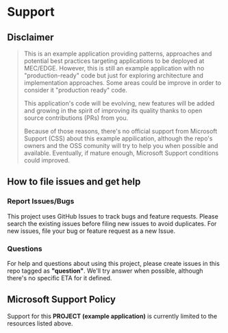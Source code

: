 # Support

## Disclaimer
> This is an example application providing patterns, approaches and potential best practices targeting applications to be deployed at MEC/EDGE. 
> However, this is still an example application with no "production-ready" code but just for exploring architecture and implementation approaches. Some areas could be improve in order to consider it "production ready" code.
> 
> This application's code will be evolving, new features will be added and growing in the spirit of improving its quality thanks to open source contributions (PRs) from you. 
> 
> Because of those reasons, there's no official support from Microsoft Support (CSS) about this example appilication, although the repo's owners and the OSS comunity will try to help you when possible and available. Eventually, if mature enough, Microsoft Support conditions could improved.

## How to file issues and get help  

### Report Issues/Bugs
This project uses GitHub Issues to track bugs and feature requests. Please search the existing 
issues before filing new issues to avoid duplicates.  For new issues, file your bug or 
feature request as a new Issue.

### Questions
For help and questions about using this project, please create issues in this repo tagged as **"question"**. We'll try answer when possible, although there's no specific ETA for it defined.

## Microsoft Support Policy  

Support for this **PROJECT (example application)** is currently limited to the resources listed above.
